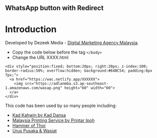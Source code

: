 ## WhatsApp button with Redirect

# Introduction

Developed by Dezeek Media - [Digital Marketing Agency Malaysia](https://dezeek.com "Dezeek - Digital Marketing Agency Malaysia").


* Copy the code below before the tag `</body>`
* Change the URL XXXX.html

~~~~
<div style="position:fixed; bottom:20px; right:20px; z-index:100; border-radius:50%; overflow:hidden; background:#64BC54; padding:6px 7px;">
  <a href="https://wac.netlify.app/XXXXXX">
    <img src="https://adlanmba.s3.ap-southeast-1.amazonaws.com/wasap.png" height="60" width="60">
  </a>
</div>
~~~~

This code has been used by so many people including:

* [Kad Kahwin by Kad Dansa](https://kaddansa.com "Kad Kahwin")
* [Malaysia Printing Service by Printar Ipoh](https://ipohprint.my "Perak Ipoh Printing service")
* [Hammer of Thor](https://hammerthor.asia "Hammer of Thor")
* [Urus Pusaka & Wasiat](https://awfarconsultancy.com "Urus Pusaka")
